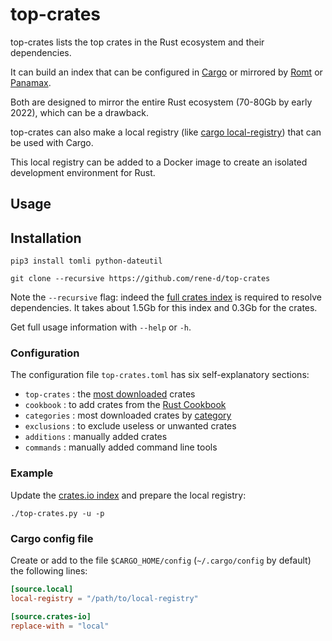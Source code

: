 # top-crates

top-crates lists the top crates in the Rust ecosystem and their dependencies.

It can build an index that can be configured in [Cargo](https://doc.rust-lang.org/cargo/reference/config.html) or mirrored by [Romt](https://github.com/drmikehenry/romt) or [Panamax](https://github.com/panamax-rs/panamax).

Both are designed to mirror the entire Rust ecosystem (70-80Gb by early 2022), which can be a drawback.

top-crates can also make a local registry (like [cargo local-registry](https://crates.io/crates/cargo-local-registry)) that can be used with Cargo.

This local registry can be added to a Docker image to create an isolated development environment for Rust.

## Usage

## Installation

```shell
pip3 install tomli python-dateutil

git clone --recursive https://github.com/rene-d/top-crates
```

Note the `--recursive` flag: indeed the [full crates index](https://github.com/rust-lang/crates.io-index) is required to resolve dependencies. It takes about 1.5Gb for this index and 0.3Gb for the crates.

Get full usage information with `--help` or `-h`.

### Configuration

The configuration file `top-crates.toml` has six self-explanatory sections:

- `top-crates` : the [most downloaded](https://crates.io/crates?sort=downloads) crates
- `cookbook` : to add crates from the [Rust Cookbook](https://rust-lang-nursery.github.io/rust-cookbook/)
- `categories` : most downloaded crates by [category](https://crates.io/categories)
- `exclusions` : to exclude useless or unwanted crates
- `additions` : manually added crates
- `commands` : manually added command line tools

### Example

Update the [crates.io index](http://github.com/rust-lang/crates.io-index) and prepare the local registry:

```shell
./top-crates.py -u -p
```

### Cargo config file

Create or add to the file `$CARGO_HOME/config` (`~/.cargo/config` by default) the following lines:

```toml
[source.local]
local-registry = "/path/to/local-registry"

[source.crates-io]
replace-with = "local"
```
